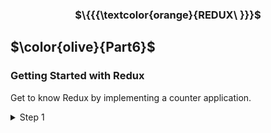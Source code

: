 <h3 align="center"> $\{{{\textcolor{orange}{REDUX\ }}}$
</h3>

## $\color{olive}{Part6}$

### Getting Started with Redux

<p>
Get to know Redux by implementing a counter application.
</p>

<details>
<summary>
Step 1  </summary>

```
  "npx create-react-app counterapp"
```

and

```
"npm install redux"
```

</details>
